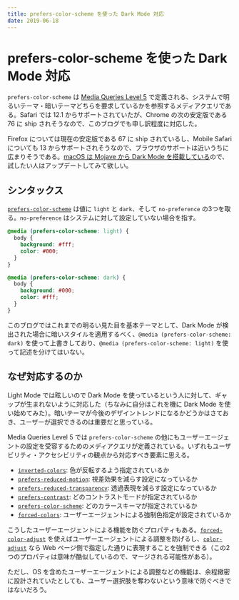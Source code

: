 ```yaml
---
title: prefers-color-scheme を使った Dark Mode 対応
date: 2019-06-18
---
```


# prefers-color-scheme を使った Dark Mode 対応

`prefers-color-scheme` は [Media Queries Level 5](https://drafts.csswg.org/mediaqueries-5/) で定義される、システムで明るいテーマ・暗いテーマどちらを要求しているかを参照するメディアクエリである。Safari では 12.1 からサポートされていたが、Chrome の次の安定版である 76 に ship されそうなので、このブログでも申し訳程度に対応した。

Firefox については現在の安定版である 67 に ship されているし、Mobile Safari についても 13 からサポートされそうなので、ブラウザのサポートは近いうちに広まりそうである。[macOS は Mojave から Dark Mode を搭載している](https://support.apple.com/ja-jp/HT208976)ので、試したい人はアップデートしてみて欲しい。

## シンタックス

[`prefers-color-scheme`](https://developer.mozilla.org/ja/docs/Web/CSS/@media/prefers-color-scheme) は値に `light` と `dark`、そして `no-preference` の3つを取る。`no-preference` はシステムに対して設定していない場合を指す。

```css
@media (prefers-color-scheme: light) {
  body {
    background: #fff;
    color: #000;
  }
}

@media (prefers-color-scheme: dark) {
  body {
    background: #000;
    color: #fff;
  }
}
```

このブログではこれまでの明るい見た目を基本テーマとして、Dark Mode が検出された場合に暗いスタイルを適用するべく、`@media (prefers-color-scheme: dark)` を使って上書きしており、`@media (prefers-color-scheme: light)` を使って記述を分けてはいない。

## なぜ対応するのか

Light Mode では眩しいので Dark Mode を使っているという人に対して、ギャップが生まれないように対応した（ちなみに自分はこれを機に Dark Mode を使い始めてみた）。暗いテーマが今後のデザイントレンドになるかどうかはさておき、ユーザーが選択できるのは重要だと思っている。

Media Queries Level 5 では `prefers-color-scheme` の他にもユーザーエージェントの設定を受容するためのメディアクエリが定義されている。いずれもユーザビリティ・アクセシビリティの観点から対応すべき要素に思える。

- [`inverted-colors`](https://drafts.csswg.org/mediaqueries-5/#inverted): 色が反転するよう指定されているか
- [`prefers-reduced-motion`](https://drafts.csswg.org/mediaqueries-5/#prefers-reduced-motion): 視差効果を減らす設定になっているか
- [`prefers-reduced-transparency`](https://drafts.csswg.org/mediaqueries-5/#prefers-reduced-transparency): 透過表現を減らす設定になっているか
- [`prefers-contrast`](https://drafts.csswg.org/mediaqueries-5/#prefers-contrast): どのコントラストモードが指定されているか
- [`prefers-color-scheme`](https://drafts.csswg.org/mediaqueries-5/#prefers-color-scheme): どのカラースキーマが指定されているか
- [`forced-colors`](https://drafts.csswg.org/mediaqueries-5/#forced-colors): ユーザーエージェントによる強制色指定が設定されているか

こうしたユーザーエージェントによる機能を防ぐプロパティもある。[`forced-color-adjust`](https://drafts.csswg.org/css-color-adjust-1/#forced-color-adjust-prop) を使えばユーザーエージェントによる調整を防げるし、[`color-adjust`](https://drafts.csswg.org/css-color-adjust-1/#propdef-color-adjust) なら Web ページ側で指定した通りに表現することを強制できる（この2つのプロパティは意味が酷似しているので、マージされる可能性がある）。

ただし、OS を含めたユーザーエージェントによる調整などの機能は、余程緻密に設計されていたとしても、ユーザー選択肢を奪わないという意味で防ぐべきではないだろう。
